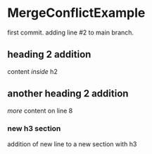 # MergeConflictExample
first commit.  adding line #2 to main branch.

## heading 2 addition
content *inside* h2

## another heading 2 addition
_more_ content on line 8

### new h3 section
addition of new line to a new section with h3 
